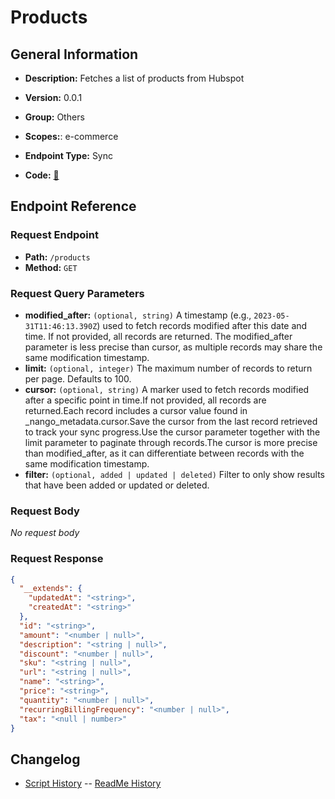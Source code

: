 # Products

## General Information

- **Description:** Fetches a list of products from Hubspot

- **Version:** 0.0.1
- **Group:** Others
- **Scopes:**: e-commerce
- **Endpoint Type:** Sync
- **Code:** [🔗](https://github.com/NangoHQ/integration-templates/tree/main/integrations/hubspot/syncs/products.ts)

## Endpoint Reference

### Request Endpoint

- **Path:** `/products`
- **Method:** `GET`

### Request Query Parameters

- **modified_after:** `(optional, string)` A timestamp (e.g., `2023-05-31T11:46:13.390Z`) used to fetch records modified after this date and time. If not provided, all records are returned. The modified_after parameter is less precise than cursor, as multiple records may share the same modification timestamp.
- **limit:** `(optional, integer)` The maximum number of records to return per page. Defaults to 100.
- **cursor:** `(optional, string)` A marker used to fetch records modified after a specific point in time.If not provided, all records are returned.Each record includes a cursor value found in _nango_metadata.cursor.Save the cursor from the last record retrieved to track your sync progress.Use the cursor parameter together with the limit parameter to paginate through records.The cursor is more precise than modified_after, as it can differentiate between records with the same modification timestamp.
- **filter:** `(optional, added | updated | deleted)` Filter to only show results that have been added or updated or deleted.

### Request Body

_No request body_

### Request Response

```json
{
  "__extends": {
    "updatedAt": "<string>",
    "createdAt": "<string>"
  },
  "id": "<string>",
  "amount": "<number | null>",
  "description": "<string | null>",
  "discount": "<number | null>",
  "sku": "<string | null>",
  "url": "<string | null>",
  "name": "<string>",
  "price": "<string>",
  "quantity": "<number | null>",
  "recurringBillingFrequency": "<number | null>",
  "tax": "<null | number>"
}
```

## Changelog

- [Script History](https://github.com/NangoHQ/integration-templates/commits/main/integrations/hubspot/syncs/products.ts)
-- [ReadMe History](https://github.com/NangoHQ/integration-templates/commits/main/integrations/hubspot/syncs/products.md)
